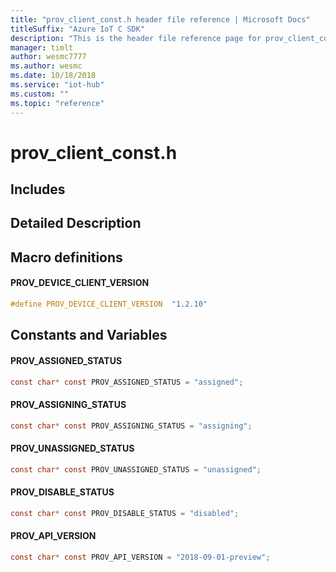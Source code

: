 ```yaml
---                             
title: "prov_client_const.h header file reference | Microsoft Docs" 
titleSuffix: "Azure IoT C SDK"            
description: "This is the header file reference page for prov_client_const.h in the Azure IoT C SDK. This SDK is used with Azure IoT Hub and Azure IoT Hub Device Provisioning Service"            
manager: timlt                 
author: wesmc7777              
ms.author: wesmc               
ms.date: 10/18/2018                    
ms.service: "iot-hub"             
ms.custom: ""                
ms.topic: "reference"        
---                            
```


# prov_client_const.h 

## Includes

## Detailed Description

## Macro definitions

#### PROV_DEVICE_CLIENT_VERSION

```C
#define PROV_DEVICE_CLIENT_VERSION  "1.2.10" 
```

## Constants and Variables

#### PROV_ASSIGNED_STATUS
```C
const char* const PROV_ASSIGNED_STATUS = "assigned";
```

#### PROV_ASSIGNING_STATUS
```C
const char* const PROV_ASSIGNING_STATUS = "assigning";
```

#### PROV_UNASSIGNED_STATUS
```C
const char* const PROV_UNASSIGNED_STATUS = "unassigned";
```

#### PROV_DISABLE_STATUS
```C
const char* const PROV_DISABLE_STATUS = "disabled";
```

#### PROV_API_VERSION
```C
const char* const PROV_API_VERSION = "2018-09-01-preview";
```

